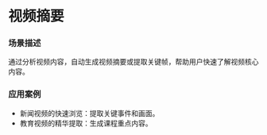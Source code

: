 # 视频摘要

### 场景描述

通过分析视频内容，自动生成视频摘要或提取关键帧，帮助用户快速了解视频核心内容。

### 应用案例

* 新闻视频的快速浏览：提取关键事件和画面。
* 教育视频的精华提取：生成课程重点内容。

